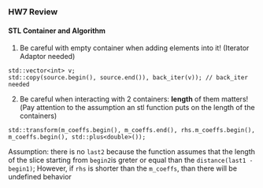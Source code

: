 ### HW7 Review


#### STL Container and Algorithm
1. Be careful with empty container when adding elements into it! (Iterator Adaptor needed)
```
std::vector<int> v;
std::copy(source.begin(), source.end()), back_iter(v)); // back_iter needed
```

2. Be careful when interacting with 2 containers: **length** of them matters!(Pay attention to the assumption an stl function puts on the length of the containers)
```
std::transform(m_coeffs.begin(), m_coeffs.end(), rhs.m_coeffs.begin(), m_coeffs.begin(), std::plus<double>());
```
Assumption: there is no `last2` because the function assumes that the length of the slice starting from `begin2`is greter or equal than the `distance(last1 - begin1)`; However, if `rhs` is shorter than the `m_coeffs`, than there will be undefined behavior 
